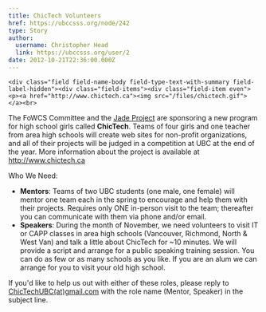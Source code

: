 ```yaml
---
title: ChicTech Volunteers 
href: https://ubccsss.org/node/242
type: Story
author:
  username: Christopher Head
  link: https://ubccsss.org/user/2
date: 2012-10-21T22:36:00.000Z
---
```



    <div class="field field-name-body field-type-text-with-summary field-label-hidden"><div class="field-items"><div class="field-item even"><p><a href="http://www.chictech.ca"><img src="/files/chictech.gif"></a><br>
The FoWCS Committee and the <a href="http://www.jadeproject.ca/">Jade Project</a> are sponsoring a new program for high school girls called <b>ChicTech</b>. Teams of four girls and one teacher from area high schools will create web sites for non-profit organizations, and all of their projects will be judged in a competition at UBC at the end of the year. More information about the project is available at <a href="http://www.chictech.ca">http://www.chictech.ca</a></p>
<p>Who We Need:</p>
<ul>
<li><b>Mentors</b>: Teams of two UBC students (one male, one female) will mentor one team each in the spring to encourage and help them with their projects. Requires only ONE in-person visit to the team; thereafter you can communicate with them via phone and/or email.
</li><li><b>Speakers</b>: During the month of November, we need volunteers to visit IT or CAPP classes in area high schools (Vancouver, Richmond, North &amp; West Van) and talk a little about ChicTech for ~10 minutes. We will provide a script and arrange for a public speaking training session. You can do as few or as many schools as you like. If you are an alum we can arrange for you to visit your old high school.
</li></ul>
<p>If you&apos;d like to help us out with either of these roles, please reply to <a href="/cdn-cgi/l/email-protection#5b383332382f3e38332e39381b3c363a323775383436">ChicTechUBC(at)gmail.com</a> with the role name (Mentor, Speaker) in the subject line.</p>
</div></div></div>    <footer>
          </footer>
    